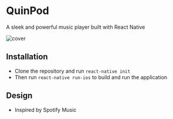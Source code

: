 # QuinPod
A sleek and powerful music player built with React Native

![cover](https://mega.nz/#!KRREBCpD!WHiTyjZoZtURd2JyEyrLaFPA80s5ZnO_QkiM5CUPRZ4)

## Installation
- Clone the repository and run `react-native init`
- Then run `react-native run-ios` to build and run the application

## Design
- Inspired by Spotify Music
